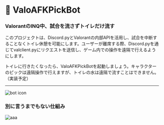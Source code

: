# 🚽 ValoAFKPickBot

### ValorantのINQ中、試合を流さずトイレだけ流す

このプロジェクトは、Discord.pyとValorantの内部APIを活用し、試合を中断することなくトイレ休憩を可能にします。ユーザーが離席する際、Discord.pyを通じてvalclient.pyにリクエストを送信し、ゲーム内での操作を遠隔で行えるようにします。

トイレに行きたくなったら、ValoAFKPickBotを起動しましょう。キャラクターのピックは遠隔操作で行えますが、トイレの水は遠隔で流すことはできません。（実装予定）

---

![bot icon](https://github.com/user-attachments/assets/cbf723cf-34dc-4d0c-9b44-63dbe7431eb1)

### 別に言うまでもない仕組み
![aaa](https://github.com/user-attachments/assets/71653690-d8eb-45d5-95a7-21c3c3ebd24e)
